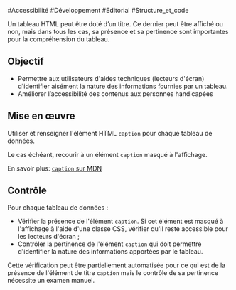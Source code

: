 
#Accessibilité #Développement #Editorial #Structure_et_code

Un tableau HTML peut être doté d’un titre. Ce dernier peut être affiché ou non, mais dans tous les cas, sa présence et sa pertinence sont importantes pour la compréhension du tableau.

Objectif
--------

*   Permettre aux utilisateurs d'aides techniques (lecteurs d'écran) d'identifier aisément la nature des informations fournies par un tableau.
*   Améliorer l’accessibilité des contenus aux personnes handicapées

Mise en œuvre
-------------

Utiliser et renseigner l'élément HTML `caption` pour chaque tableau de données.

Le cas échéant, recourir à un élément `caption` masqué à l'affichage.

En savoir plus: [`caption` sur MDN](https://developer.mozilla.org/fr/docs/Web/HTML/Element/caption)

Contrôle
--------

Pour chaque tableau de données :

*   Vérifier la présence de l'élément `caption`. Si cet élément est masqué à l'affichage à l'aide d'une classe CSS, vérifier qu'il reste accessible pour les lecteurs d'écran ;
*   Contrôler la pertinence de l'élément `caption` qui doit permettre d'identifier la nature des informations apportées par le tableau.

Cette vérification peut être partiellement automatisée pour ce qui est de la présence de l'élément de titre `caption` mais le contrôle de sa pertinence nécessite un examen manuel.
